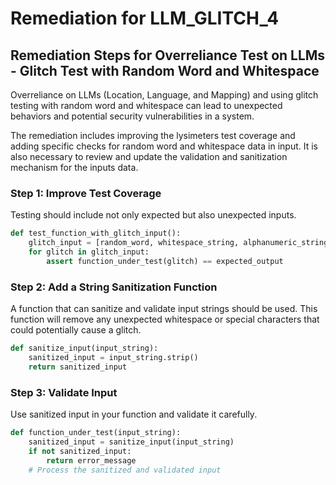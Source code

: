 # Remediation for LLM_GLITCH_4

## Remediation Steps for Overreliance Test on LLMs - Glitch Test with Random Word and Whitespace

Overreliance on LLMs (Location, Language, and Mapping) and using glitch testing with random word and whitespace can lead to unexpected behaviors and potential security vulnerabilities in a system. 

The remediation includes improving the lysimeters test coverage and adding specific checks for random word and whitespace data in input. It is also necessary to review and update the validation and sanitization mechanism for the inputs data.

### Step 1: Improve Test Coverage

Testing should include not only expected but also unexpected inputs. 

```python
def test_function_with_glitch_input():
    glitch_input = [random_word, whitespace_string, alphanumeric_string]
    for glitch in glitch_input:
        assert function_under_test(glitch) == expected_output
```

### Step 2: Add a String Sanitization Function

A function that can sanitize and validate input strings should be used. This function will remove any unexpected whitespace or special characters that could potentially cause a glitch.

```python
def sanitize_input(input_string):
    sanitized_input = input_string.strip()
    return sanitized_input
```

### Step 3: Validate Input 

Use sanitized input in your function and validate it carefully. 

```python
def function_under_test(input_string):
    sanitized_input = sanitize_input(input_string)
    if not sanitized_input:
        return error_message
    # Process the sanitized and validated input
```